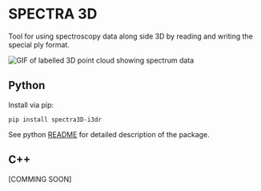 # SPECTRA 3D

Tool for using spectroscopy data along side 3D by reading and writing the special ply format.

![GIF of labelled 3D point cloud showing spectrum data](https://github.com/i3drobotics/Spectra3D/blob/master/Python/Spectra3D/pySpectra3D_example.gif)

## Python
Install via pip:
```
pip install spectra3D-i3dr
```
See python [README](https://github.com/i3drobotics/Spectra3D/blob/master/pySpectra3D/Spectra3D/README.md) for detailed description of the package.
## C++
[COMMING SOON]